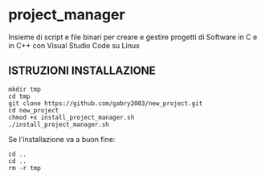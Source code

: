 # project_manager
Insieme di script e file binari per creare e gestire progetti di Software in C e in C++ con Visual Studio Code su Linux

## ISTRUZIONI INSTALLAZIONE
```console
mkdir tmp
cd tmp
git clone https://github.com/gabry2003/new_project.git
cd new_project
chmod +x install_project_manager.sh
./install_project_manager.sh
```
Se l'installazione va a buon fine:
```console
cd ..
cd ..
rm -r tmp
```
